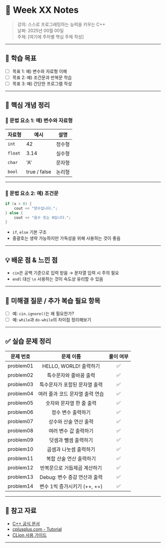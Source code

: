 # 📝 Week XX Notes

> 강의: 스스로 프로그래밍하는 능력을 키우는 C++  
> 날짜: 2025년 00월 00일  
> 주제: [여기에 주차별 핵심 주제 작성]

---

## 🎯 학습 목표

- [ ] 목표 1: 예) 변수와 자료형 이해
- [ ] 목표 2: 예) 조건문과 반복문 학습
- [ ] 목표 3: 예) 간단한 프로그램 작성

---

## 📌 핵심 개념 정리

### 📍 문법 요소 1: 예) 변수와 자료형

| 자료형 | 예시 | 설명 |
|--------|------|------|
| `int` | 42 | 정수형 |
| `float` | 3.14 | 실수형 |
| `char` | 'A' | 문자형 |
| `bool` | true / false | 논리형 |

---

### 📍 문법 요소 2: 예) 조건문

```cpp
if (x > 0) {
    cout << "양수입니다.";
} else {
    cout << "음수 또는 0입니다.";
}
```

- `if`, `else` 기본 구조
- 중괄호는 생략 가능하지만 가독성을 위해 사용하는 것이 좋음

---

## 💡 배운 점 & 느낀 점

- `cin`은 공백 기준으로 입력 받음 → 문자열 입력 시 주의 필요
- `endl` 대신 `\n` 사용하는 것이 속도상 유리할 수 있음

---

## 🧠 미해결 질문 / 추가 복습 필요 항목

- [ ] 예: `cin.ignore()`는 왜 필요한가?
- [ ] 예: `while`과 `do-while`의 차이점 정리해보기

---

## ✅ 실습 문제 정리

|   문제 번호   |        문제 이름         | 풀이 여부 |
|:---------:|:--------------------:|:-----:|
| problem01 |  HELLO, WORLD! 출력하기  |  ✅    |
| problem02 |     특수문자와 줄바꿈 출력     |   ✅   |
| problem03 |   특수문자가 포함된 문자열 출력   |   ✅   |
| problem04 |  여러 줄과 코드 문자열 출력 연습  |   ✅   |
| problem05 |    숫자와 문자열 한 줄 출력    |   ✅   |
| problem06 |      정수 변수 출력하기      |   ✅   |
| problem07 |     상수와 산술 연산 출력     |   ✅   |
| problem08 |     여러 변수 값 출력하기     |   ✅   |
| problem09 |     덧셈과 뺄셈 출력하기      |   ✅   |
| problem10 |     곱셈과 나눗셈 출력하기     |   ✅   |
| problem11 |    복합 산술 연산 출력하기     |   ✅   |
| problem12 |   반복문으로 거듭제곱 계산하기    |   ✅   |
| problem13 | Debug: 변수 증감 연산과 출력  |   ✅   |
| problem14 | 변수 1씩 증가시키기 (++, +=) |   ✅   |

---

## 🔗 참고 자료

- [C++ 공식 문서](https://en.cppreference.com/)
- [cplusplus.com - Tutorial](https://cplusplus.com/doc/tutorial/)
- [CLion 사용 가이드](https://www.jetbrains.com/help/clion/)

---